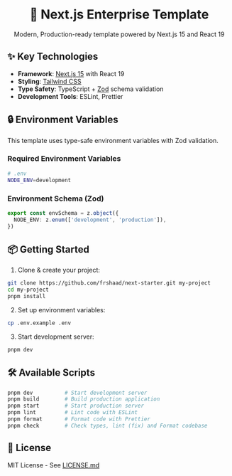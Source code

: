 <div align="center">
  <h1>🚀 Next.js Enterprise Template</h1>
  <p>Modern, Production-ready template powered by Next.js 15 and React 19</p>
</div>

## ✨ Key Technologies

- **Framework**: [Next.js 15](https://nextjs.org/) with React 19
- **Styling**: [Tailwind CSS](https://tailwindcss.com)
- **Type Safety**: TypeScript + [Zod](https://zod.dev) schema validation
- **Development Tools**: ESLint, Prettier

## 🔒 Environment Variables

This template uses type-safe environment variables with Zod validation.

### Required Environment Variables

```bash
# .env
NODE_ENV=development
```

### Environment Schema (Zod)

```typescript
export const envSchema = z.object({
  NODE_ENV: z.enum(['development', 'production']),
})
```

## 📦 Getting Started

1. Clone & create your project:

```bash
git clone https://github.com/frshaad/next-starter.git my-project
cd my-project
pnpm install
```

2. Set up environment variables:

```bash
cp .env.example .env
```

3. Start development server:

```bash
pnpm dev
```

## 🛠 Available Scripts

```bash
pnpm dev          # Start development server
pnpm build        # Build production application
pnpm start        # Start production server
pnpm lint         # Lint code with ESLint
pnpm format       # Format code with Prettier
pnpm check        # Check types, lint (fix) and Format codebase
```

## 📄 License

MIT License - See [LICENSE.md](LICENSE.md)

